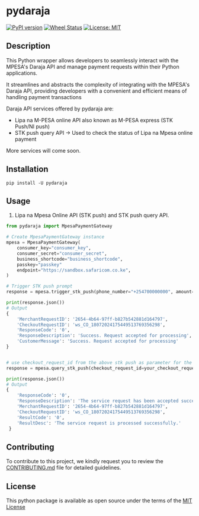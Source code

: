 # pydaraja
[![PyPI version](https://badge.fury.io/py/pydaraja.svg)](https://badge.fury.io/py/pydaraja)
[![Wheel Status](https://img.shields.io/badge/wheel-yes-green.svg)](https://pypi.python.org/pypi/pydaraja/)
[![License: MIT](https://img.shields.io/badge/License-MIT-yellow.svg)](https://opensource.org/licenses/MIT)
## Description
This Python wrapper allows developers to seamlessly interact with the MPESA's Daraja API and manage payment requests within their Python applications.

 It streamlines and abstracts the complexity of integrating with the MPESA's Daraja API, providing developers with a convenient and efficient means of handling payment transactions

Daraja API services offered by pydaraja are:
- Lipa na M-PESA online API also known as M-PESA express (STK Push/NI push)
- STK push query API -> Used to check the status of Lipa na Mpesa online payment

More services will come soon.

## Installation
```
pip install -U pydaraja
```

## Usage
1. Lipa na Mpesa Online API (STK push) and STK push query API.


```python
from pydaraja import MpesaPaymentGateway

# Create MpesaPaymentGateway instance
mpesa = MpesaPaymentGateway(
    consumer_key="consumer_key",
    consumer_secret="consumer_secret",
    business_shortcode="business_shortcode",
    passkey="passkey"
    endpoint="https://sandbox.safaricom.co.ke",
)

# Trigger STK push prompt
response = mpesa.trigger_stk_push(phone_number="+254700000000", amount=1, callback_url="https://example.com")

print(response.json())
# Output
{
    'MerchantRequestID': '2654-4b64-97ff-b827b542881d164797',
    'CheckoutRequestID': 'ws_CO_18072024175449513769356298',
    'ResponseCode': '0',
    'ResponseDescription': 'Success. Request accepted for processing',
    'CustomerMessage': 'Success. Request accepted for processing'
}


# use checkout_request_id from the above stk push as parameter for the function below
response = mpesa.query_stk_push(checkout_request_id=your_checkout_request_id)

print(response.json())
# Output
{
    'ResponseCode': '0',
    'ResponseDescription': 'The service request has been accepted successsfully',
    'MerchantRequestID': '2654-4b64-97ff-b827b542881d164797',
    'CheckoutRequestID': 'ws_CO_18072024175449513769356298',
    'ResultCode': '0',
    'ResultDesc': 'The service request is processed successfully.'
 }
```

## Contributing
To contribute to this project, we kindly request you to review the [CONTRIBUTING.md](https://github.com/raykipkorir/pydaraja/blob/main/CONTRIBUTING.md)  file for detailed guidelines.


## License
This python package is available as open source under the terms of the [MIT License](https://opensource.org/license/mit/)
